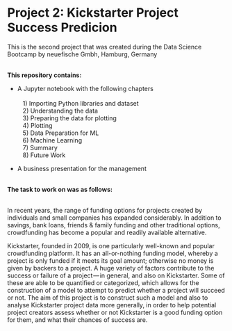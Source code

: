 # Project 2: Kickstarter Project Success Predicion
This is the second project that was created during the Data Science Bootcamp by neuefische Gmbh, Hamburg, Germany<br><br>

<b>This repository contains:</b>
- A Jupyter notebook with the following chapters<br><br>
&nbsp;&nbsp;&nbsp;1) Importing Python libraries and dataset<br>
&nbsp;&nbsp;&nbsp;2) Understanding the data<br>
&nbsp;&nbsp;&nbsp;3) Preparing the data for plotting<br>
&nbsp;&nbsp;&nbsp;4) Plotting<br>
&nbsp;&nbsp;&nbsp;5) Data Preparation for ML<br>
&nbsp;&nbsp;&nbsp;6) Machine Learning<br>
&nbsp;&nbsp;&nbsp;7) Summary<br>
&nbsp;&nbsp;&nbsp;8) Future Work<br>
    
- A business presentation for the management
<br>
<b>The task to work on was as follows:</b><br><br>

In recent years, the range of funding options for projects created by individuals and small companies has expanded considerably. In addition to savings, bank loans, friends & family funding and other traditional options, crowdfunding has become a popular and readily available alternative. 

Kickstarter, founded in 2009, is one particularly well-known and popular crowdfunding platform. It has an all-or-nothing funding model, whereby a project is only funded if it meets its goal amount; otherwise no money is given by backers to a project.
A huge variety of factors contribute to the success or failure of a project — in general, and also on Kickstarter. Some of these are able to be quantified or categorized, which allows for the construction of a model to attempt to predict whether a project will succeed or not. The aim of this project is to construct such a model and also to analyse Kickstarter project data more generally, in order to help potential project creators assess whether or not Kickstarter is a good funding option for them, and what their chances of success are.
